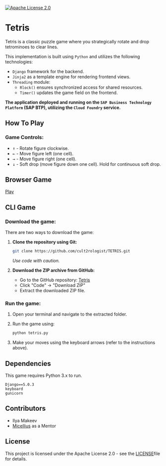 [![Apache License 2.0](https://img.shields.io/badge/License-Apache%202.0-blue.svg)](https://www.apache.org/licenses/LICENSE-2.0)

# Tetris

Tetris is a classic puzzle game where you strategically rotate and drop tetrominoes to clear lines.

This implementation is built using `Python` and utilizes the following technologies:

- `Django` framework for the backend.
- `Jinja2` as a template engine for rendering frontend views.
- `Threading` module:
   - `Rlock()` ensures synchronized access for shared resources.
   - `Timer()` updates the game field on the frontend.

**The application deployed and running on the **`SAP Business Technology Platform`** (SAP BTP), utilizing the **`Cloud Foundry`** service.**

## How To Play

### Game Controls:

- <kbd>↑</kbd> - Rotate figure clockwise.
- <kbd>←</kbd> - Move figure left (one cell).
- <kbd>→</kbd> - Move figure right (one cell).
- <kbd>↓</kbd> - Soft drop (move figure down one cell). Hold for continuous soft drop.


## Browser Game

[Play](https://tetris.cfapps.us10-001.hana.ondemand.com/)

## CLI Game

### Download the game:

There are two ways to download the game:

1. **Clone the repository using Git:**
   
    ```bash
    git clone https://github.com/cult2rologist/TETRIS.git
    ```

    *Use code with caution.*

2. **Download the ZIP archive from GitHub:**
   
    - Go to the GitHub repository: [Tetris](https://github.com/cult2rologist/TETRIS/tree/main)
    - Click "Code" -> "Download ZIP"
    - Extract the downloaded ZIP file.

### Run the game:

1. Open your terminal and navigate to the extracted folder.
2. Run the game using: 
   
    ```bash
    python tetris.py
    ```

3. Make your moves using the keyboard arrows (refer to the instructions above).

## Dependencies

This game requires Python 3.x to run.
```
Django==5.0.3
keyboard
gunicorn
```

## Contributors

- Ilya Makeev
- [Micellius](https://github.com/micellius) as a Mentor

## License

This project is licensed under the Apache License 2.0 - see the [LICENSE](https://github.com/cult2rologist/TETRIS/blob/main/LICENCE)file for details.
